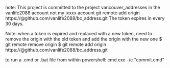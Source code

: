 note: 
This project is committed to the project vancouver_addresses in the vanlife2088 account not my jxxxx account
git remote add origin https://<REPLACE WITH TOKEN>@github.com/vanlife2088/bc_address.git
The token expires in every 30 days. 

Note: when a token is expired and replaced with a new token, need to remove the origin with the old token and add the origin with the new one
$ git remote remove origin
$ git remote add origin https://<REPLACE WITH TOKEN>@github.com/vanlife2088/bc_address.git

to run a .cmd or .bat file from within powershell:
cmd.exe -/c "commit.cmd"


